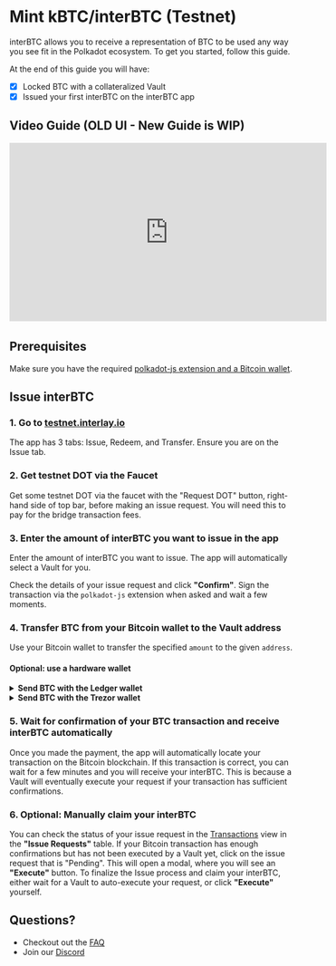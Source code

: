 # Mint kBTC/interBTC (Testnet)

interBTC allows you to receive a representation of BTC to be used any way you see fit in the Polkadot ecosystem.
To get you started, follow this guide.

At the end of this guide you will have:

- [x] Locked BTC with a collateralized Vault
- [x] Issued your first interBTC on the interBTC app

## Video Guide (OLD UI - New Guide is WIP)

<iframe width="560" height="315" src="https://www.youtube.com/embed/hMZTj6ctGQE" frameborder="0" allow="accelerometer; autoplay; clipboard-write; encrypted-media; gyroscope; picture-in-picture" allowfullscreen></iframe>

## Prerequisites

Make sure you have the required [polkadot-js extension and a Bitcoin wallet](start/prereq.md).

## Issue interBTC

### 1. Go to [ testnet.interlay.io](https://testnet.interlay.io)

The app has 3 tabs: Issue, Redeem, and Transfer. Ensure you are on the Issue tab.

### 2. Get testnet DOT via the Faucet

Get some testnet DOT via the faucet with the "Request DOT" button, right-hand side of top bar, before making an issue request. You will need this to pay for the bridge transaction fees.

### 3. Enter the amount of interBTC you want to issue in the app

Enter the amount of interBTC you want to issue. The app will automatically select a Vault for you.

Check the details of your issue request and click **"Confirm"**. Sign the transaction via the `polkadot-js` extension when asked and wait a few moments.

### 4. Transfer BTC from your Bitcoin wallet to the Vault address

Use your Bitcoin wallet to transfer the specified `amount` to the given `address`.

#### Optional: use a hardware wallet

<details>
<summary>
<b>Send BTC with the Ledger wallet</b>

</summary>

To configure [Ledger Live](https://www.ledger.com/ledger-live) to work with Bitcoin testnet, go to `Setting` > `Experimental features` and enable `Developer mode`. Using the `Manager`, install the `Bitcoin testnet` app onto your device.

Enter the recipient address or scan the QR code. ([Support](https://support.ledger.com/hc/en-us/articles/360019123593-Send-crypto-assets))

![Enter Recipient](../_assets/img/ledger/1-recipient.png)

Enter the amount - this may be auto-completed.

![Enter Amount](../_assets/img/ledger/2-amount.png)

Review the summary and click **"Continue"**.

![Summary](../_assets/img/ledger/3-summary.png)

Confirm the recipient address, amount and fees on the device.

![Confirm](../_assets/img/ledger/4-device-2.png)

The receipt will show the transaction ID, click **"View in explorer"** to check whether your transaction is included in the Bitcoin network.

![Receipt](../_assets/img/ledger/5-receipt.png)

</details>

<details>
<summary>
<b>Send BTC with the Trezor wallet</b>
</summary>

To configure the [Trezor Wallet](https://wallet.trezor.io/#/) to work with Bitcoin testnet, go to the `Wallet Settings` and set `Backend Server URL` to `https://tbtc2.trezor.io`.

For up-to-date details please checkout the [Trezor Wiki](https://wiki.trezor.io/Bitcoin_testnet).

![Configuration](../_assets/img/trezor/1-configuration.png)

Enter the recipient address and amount manually or scan the QR code. ([User Manual](https://wiki.trezor.io/User_manual:Making_payments#Enter_the_destination_address_and_the_amount))

![Enter Recipient & Amount](../_assets/img/trezor/2-send-testnet.png)

Confirm the recipient address, amount and fees on the device.

![Confirm](../_assets/img/trezor/3-confirm-device.png)

The payment will appear in the `Transactions` tab as unconfirmed. Once this is included in the Bitcoin network the status should update.
If configured, you may also check the status of the transaction in a block explorer.

![Receipt](../_assets/img/trezor/4-transactions.png)

</details>

### 5. Wait for confirmation of your BTC transaction and receive interBTC automatically

Once you made the payment, the app will automatically locate your transaction on the Bitcoin blockchain. If this transaction is correct, you can wait for a few minutes and you will receive your interBTC. This is because a Vault will eventually execute your request if your transaction has sufficient confirmations.

### 6. Optional: Manually claim your interBTC

You can check the status of your issue request in the [Transactions](https://testnet.interlay.io/transactions) view in the **"Issue Requests"** table. If your Bitcoin transaction has enough confirmations but has not been executed by a Vault yet, click on the issue request that is "Pending". This will open a modal, where you will see an **"Execute"** button. To finalize the Issue process and claim your interBTC, either wait for a Vault to auto-execute your request, or click **"Execute"** yourself.

## Questions?

- Checkout out the [FAQ](https://www.notion.so/interlay/Interlay-FAQ-5e3019b1cfd94f6693dc186e9640e607#277286bac5224dbbab565af4fe1ec5d5)
- Join our [Discord](https://discord.com/invite/KgCYK3MKSf)
